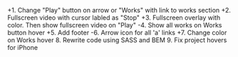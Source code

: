 +1. Change "Play" button on arrow or "Works" with link to works section
+2. Fullscreen video with cursor labled as "Stop"
+3. Fullscreen overlay with color. Then show fullscreen video on "Play"
-4. Show all works on Works button hover
+5. Add footer
-6. Arrow icon for all 'a' links
+7. Change color on Works hover
8. Rewrite code using SASS and BEM
9. Fix project hovers for iPhone